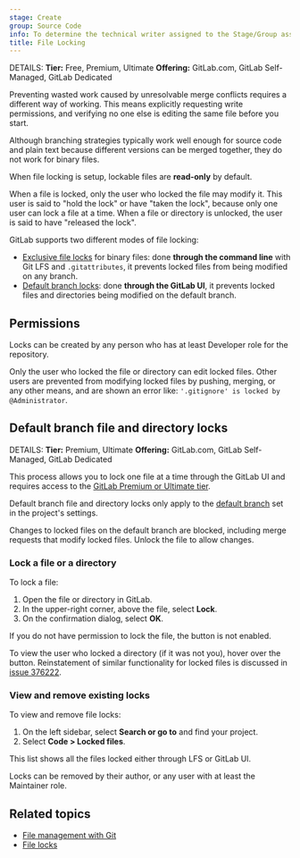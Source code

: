 ```yaml
---
stage: Create
group: Source Code
info: To determine the technical writer assigned to the Stage/Group associated with this page, see https://handbook.gitlab.com/handbook/product/ux/technical-writing/#assignments
title: File Locking
---
```


DETAILS:
**Tier:** Free, Premium, Ultimate
**Offering:** GitLab.com, GitLab Self-Managed, GitLab Dedicated

Preventing wasted work caused by unresolvable merge conflicts requires
a different way of working. This means explicitly requesting write permissions,
and verifying no one else is editing the same file before you start.

Although branching strategies typically work well enough for source code and
plain text because different versions can be merged together, they do not work
for binary files.

When file locking is setup, lockable files are **read-only** by default.

When a file is locked, only the user who locked the file may modify it. This
user is said to "hold the lock" or have "taken the lock", because only one user
can lock a file at a time. When a file or directory is unlocked, the user is
said to have "released the lock".

GitLab supports two different modes of file locking:

- [Exclusive file locks](../../topics/git/file_management.md#file-locks) for binary files: done
  **through the command line** with Git LFS and `.gitattributes`, it prevents locked
  files from being modified on any branch.
- [Default branch locks](#default-branch-file-and-directory-locks): done
  **through the GitLab UI**, it prevents locked files and directories being
  modified on the default branch.

## Permissions

Locks can be created by any person who has at least
Developer role for the repository.

Only the user who locked the file or directory can edit locked files. Other
users are prevented from modifying locked files by pushing, merging,
or any other means, and are shown an error like:
`'.gitignore' is locked by @Administrator`.

## Default branch file and directory locks

DETAILS:
**Tier:** Premium, Ultimate
**Offering:** GitLab.com, GitLab Self-Managed, GitLab Dedicated

This process allows you to lock one file at a time through the GitLab UI and
requires access to the [GitLab Premium or Ultimate tier](https://about.gitlab.com/pricing/).

Default branch file and directory locks only apply to the
[default branch](repository/branches/default.md) set in the project's settings.

Changes to locked files on the default branch are blocked, including merge
requests that modify locked files. Unlock the file to allow changes.

### Lock a file or a directory

To lock a file:

1. Open the file or directory in GitLab.
1. In the upper-right corner, above the file, select **Lock**.
1. On the confirmation dialog, select **OK**.

If you do not have permission to lock the file, the button is not enabled.

To view the user who locked a directory (if it was not you), hover over the button. Reinstatement of
similar functionality for locked files is discussed in
[issue 376222](https://gitlab.com/gitlab-org/gitlab/-/issues/376222).

### View and remove existing locks

To view and remove file locks:

1. On the left sidebar, select **Search or go to** and find your project.
1. Select **Code > Locked files**.

This list shows all the files locked either through LFS or GitLab UI.

Locks can be removed by their author, or any user
with at least the Maintainer role.

## Related topics

- [File management with Git](../../topics/git/file_management.md)
- [File locks](../../topics/git/file_management.md#file-locks)
